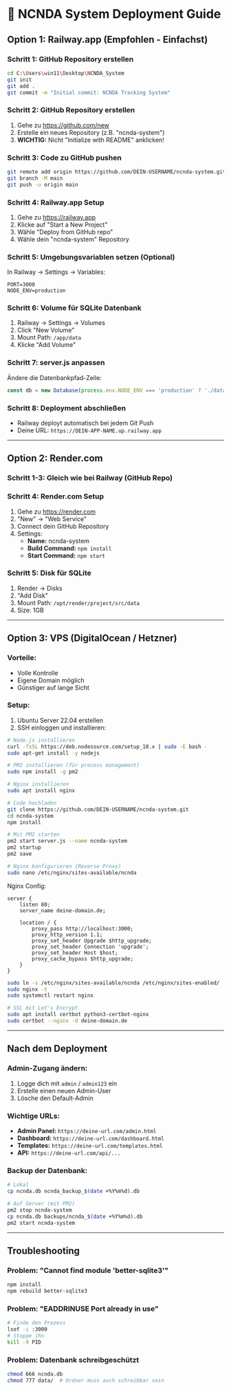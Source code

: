 # 🚀 NCNDA System Deployment Guide

## Option 1: Railway.app (Empfohlen - Einfachst)

### Schritt 1: GitHub Repository erstellen
```bash
cd C:\Users\win11\Desktop\NCNDA_System
git init
git add .
git commit -m "Initial commit: NCNDA Tracking System"
```

### Schritt 2: GitHub Repository erstellen
1. Gehe zu https://github.com/new
2. Erstelle ein neues Repository (z.B. "ncnda-system")
3. **WICHTIG:** Nicht "Initialize with README" anklicken!

### Schritt 3: Code zu GitHub pushen
```bash
git remote add origin https://github.com/DEIN-USERNAME/ncnda-system.git
git branch -M main
git push -u origin main
```

### Schritt 4: Railway.app Setup
1. Gehe zu https://railway.app
2. Klicke auf "Start a New Project"
3. Wähle "Deploy from GitHub repo"
4. Wähle dein "ncnda-system" Repository

### Schritt 5: Umgebungsvariablen setzen (Optional)
In Railway → Settings → Variables:
```
PORT=3000
NODE_ENV=production
```

### Schritt 6: Volume für SQLite Datenbank
1. Railway → Settings → Volumes
2. Click "New Volume"
3. Mount Path: `/app/data`
4. Klicke "Add Volume"

### Schritt 7: server.js anpassen
Ändere die Datenbankpfad-Zeile:
```javascript
const db = new Database(process.env.NODE_ENV === 'production' ? './data/ncnda.db' : './ncnda.db');
```

### Schritt 8: Deployment abschließen
- Railway deployt automatisch bei jedem Git Push
- Deine URL: `https://DEIN-APP-NAME.up.railway.app`

---

## Option 2: Render.com

### Schritt 1-3: Gleich wie bei Railway (GitHub Repo)

### Schritt 4: Render.com Setup
1. Gehe zu https://render.com
2. "New" → "Web Service"
3. Connect dein GitHub Repository
4. Settings:
   - **Name:** ncnda-system
   - **Build Command:** `npm install`
   - **Start Command:** `npm start`

### Schritt 5: Disk für SQLite
1. Render → Disks
2. "Add Disk"
3. Mount Path: `/opt/render/project/src/data`
4. Size: 1GB

---

## Option 3: VPS (DigitalOcean / Hetzner)

### Vorteile:
- Volle Kontrolle
- Eigene Domain möglich
- Günstiger auf lange Sicht

### Setup:
1. Ubuntu Server 22.04 erstellen
2. SSH einloggen und installieren:
```bash
# Node.js installieren
curl -fsSL https://deb.nodesource.com/setup_18.x | sudo -E bash -
sudo apt-get install -y nodejs

# PM2 installieren (für process management)
sudo npm install -g pm2

# Nginx installieren
sudo apt install nginx

# Code hochladen
git clone https://github.com/DEIN-USERNAME/ncnda-system.git
cd ncnda-system
npm install

# Mit PM2 starten
pm2 start server.js --name ncnda-system
pm2 startup
pm2 save

# Nginx konfigurieren (Reverse Proxy)
sudo nano /etc/nginx/sites-available/ncnda
```

Nginx Config:
```nginx
server {
    listen 80;
    server_name deine-domain.de;

    location / {
        proxy_pass http://localhost:3000;
        proxy_http_version 1.1;
        proxy_set_header Upgrade $http_upgrade;
        proxy_set_header Connection 'upgrade';
        proxy_set_header Host $host;
        proxy_cache_bypass $http_upgrade;
    }
}
```

```bash
sudo ln -s /etc/nginx/sites-available/ncnda /etc/nginx/sites-enabled/
sudo nginx -t
sudo systemctl restart nginx

# SSL mit Let's Encrypt
sudo apt install certbot python3-certbot-nginx
sudo certbot --nginx -d deine-domain.de
```

---

## Nach dem Deployment

### Admin-Zugang ändern:
1. Logge dich mit `admin` / `admin123` ein
2. Erstelle einen neuen Admin-User
3. Lösche den Default-Admin

### Wichtige URLs:
- **Admin Panel:** `https://deine-url.com/admin.html`
- **Dashboard:** `https://deine-url.com/dashboard.html`
- **Templates:** `https://deine-url.com/templates.html`
- **API:** `https://deine-url.com/api/...`

### Backup der Datenbank:
```bash
# Lokal
cp ncnda.db ncnda_backup_$(date +%Y%m%d).db

# Auf Server (mit PM2)
pm2 stop ncnda-system
cp ncnda.db backups/ncnda_$(date +%Y%m%d).db
pm2 start ncnda-system
```

---

## Troubleshooting

### Problem: "Cannot find module 'better-sqlite3'"
```bash
npm install
npm rebuild better-sqlite3
```

### Problem: "EADDRINUSE Port already in use"
```bash
# Finde den Prozess
lsof -i :3000
# Stoppe ihn
kill -9 PID
```

### Problem: Datenbank schreibgeschützt
```bash
chmod 666 ncnda.db
chmod 777 data/  # Ordner muss auch schreibbar sein
```
